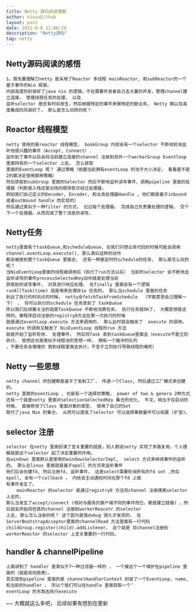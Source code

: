 ```yaml
---
title: Netty 源码阅读理解
author: ninuxGithub
layout: post
date: 2021-8-8 11:00:29
description: "Netty源码"
tag: netty
---
```



## Netty源码阅读的感悟
    1。首先要理解刀netty 是采用了Reactor 多线程 mainReactor, 和subReactor的一个基于事件的Nio 框架。
    内部高度的封装好了java nio 的逻辑，不在需要开发者自己去大量的开发，管理channel建立连接， 管理线程任务的处理， 以及
    监听selector 是否有时间发生，然后根据特定的事件来做特定的额业务， Netty 都以及高度集成的风装好了， 那么是怎么玩转的呢？
    

## Reactor 线程模型
    netty 使用的是reactor 线程模型， bookGroup 内部会有一个selector 不断地轮询监听他感兴趣的事件（Accept, Connect）.
    监听到了事件以后会将当前建立连接的channel 注册到另外一个workerGroup Eventloop 里面持有的一个selector 上去， 怎么获取
    里面的EventLoop 呢？ 通过策略（依据当前拥有eventLoop 的池子大小决定， 看看是不是2的幂决定使用那种策略）
    然后获取到subGroup 里面的Selector 然后不断地监听读写事件，调用pipeline 里面的处理器（判断是入栈还是出栈的顺序依次经过处理器，
    例如我们自己定义的Decoder, Encoder, 和业务处理器Handle , 他们都是基于inbound 或者outBound handle 而实现的）
    然后通过类似于一种filter 的方式， 记过每个处理器， 完成自己负责要处理的逻辑， 交个下一个处理器。从而完成了整个消息的读写。


## Netty任务
    netty里面有个taskQueue,和scheduleQueue, 在我们只想业务代码的时候可能会调用channel.eventLoop.execute(), 那么类似这样的动作
    都会被放到整个taskQueue 里面去， 还有一种是定时的schedule的任务， 那么是怎么玩的呢？
    当NioEventLoop里面的线程被调用后（执行了run方法以后） 当前的selector 会不断地去监听读写的事件processSelectedKey动作就是处理当前
    获取到的读写事件， 对其进行响应处理。 在finally 里面会有一个逻辑runAllTask(time) 就是用来处理非io 任务的， 那么当schedule 里面的任务
    到达了执行的时间点的时候， netty会fetchTaskFromSchedule  （字面意思自己理解一下） ， 将可以执行的schedule 任务丢到了 taskQueue
    所以我们后续要关注的就是TaskQueue 不断地消费任务， 执行任务就OK了， 大概思想是这样的。像程序启动注册的registry0方法在第一次执行的时候
    就是通过eventLoop.execute 方法来调用的， 那么此时就会触发了  execute 的调用， execute 的调用又触发了 NioEventLoop 线程的run 方法
    就是开始了监听轮休， 处理事件， 然后将Task 丢到taskQueue里面去（execute不是立刻执行， 我想这也是类似于线程池的思想一样， 拥有一个缓冲的队列
    ，不要任务会慢慢的 放到线程里面去执行，不至于立刻执行导致线程的堵死）

## Netty 一些思想
    netty channel 的创建都是基于了发射工厂， 传递一个Class, 然后通过工厂模式来创建的。
    netty 里面的eventLoop , 也是有一个选择的策略， power of two & genera 2种方式
    还有一个就是netty 里面对selectionSelectedKey 集合的优化， 牛叉，相当于在启动的时候， 直接修改了Class 里面对象的类型， 使用了自己的Set
    取代了java Nio 的集合， 从而可以提高了selector 可以选择事数量件可以拓展 (扩容)。

## selector 注册
    selector 在netty 里面扮演了至关重要的就是，别人都说netty 实现了多路复用，个人理解就是这个selector 起了决定重要的作用。
    在windows 里面默认是使用的windowsSelectorImpl,  select 方式来继续事件的监听的。 那么在linux 里面就是基于epoll 的方式来监听事件
    他们后会创建fd, 然后注册fd, 监听事件， 这是select需要轮询所有的fd set ,然后epoll, 会有一个callback ， 内核会主动通知时间在那个fd 上面
    有事件发生了。
        mainReactor 的selector 是通过registry0 方法将channel 注册德奥selector 上去的， 
    那么当发生了accept/connect (相对与服务的客户端不同的事件而已，都是建立链接) ，然后就会开始将但其的channel 注册到workerReacotr 的selector 
    上去, 那么怎么注册的呢？ 这个因为是我debug 很久才发现的， 在ServerBootstrapAcceptor里面的channelRead 方法里面有一行代码
    childGroup.register(child).addListener， 这个就是 将channel注册到  workerReactor 的selector 上至关重要的一行代码。

## handler & channelPipeline
    上面讲到了 handler 是类似于7一种过滤器一样的 ， 一个接这个一个维护在pipeline 里面的（就是双向链表）。
    其实放到pipeline 里面的是 channelHandlerContext 封装了一个EventLoop, name,和当前的handler ， 所以个我们可以在handle 里面获取一个‘
    eventLoop 的东西去执行execute


~~ 大概就这么多吧， 后续如果有想到在更新
    




      

